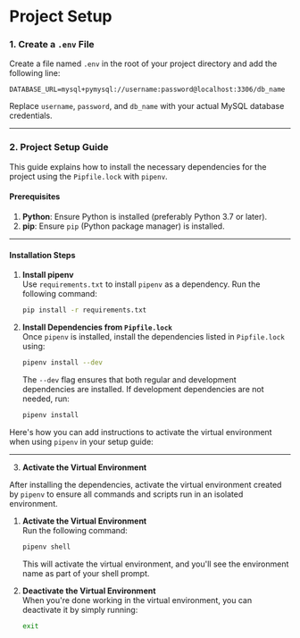 # Project Setup

### 1. Create a `.env` File

Create a file named `.env` in the root of your project directory and add the following line:

```env
DATABASE_URL=mysql+pymysql://username:password@localhost:3306/db_name
```

Replace `username`, `password`, and `db_name` with your actual MySQL database credentials.

---

### 2. Project Setup Guide

This guide explains how to install the necessary dependencies for the project using the `Pipfile.lock` with `pipenv`.

#### Prerequisites

1. **Python**: Ensure Python is installed (preferably Python 3.7 or later).  
2. **pip**: Ensure `pip` (Python package manager) is installed.

---

#### Installation Steps

1. **Install pipenv**  
   Use `requirements.txt` to install `pipenv` as a dependency. Run the following command:
   ```bash
   pip install -r requirements.txt
   ```

2. **Install Dependencies from `Pipfile.lock`**  
   Once `pipenv` is installed, install the dependencies listed in `Pipfile.lock` using:
   ```bash
   pipenv install --dev
   ```
   The `--dev` flag ensures that both regular and development dependencies are installed. If development dependencies are not needed, run:
   ```bash
   pipenv install
   ```
Here's how you can add instructions to activate the virtual environment when using `pipenv` in your setup guide:

---

3. **Activate the Virtual Environment**

After installing the dependencies, activate the virtual environment created by `pipenv` to ensure all commands and scripts run in an isolated environment.

1. **Activate the Virtual Environment**  
   Run the following command:
   ```bash
   pipenv shell
   ```

   This will activate the virtual environment, and you'll see the environment name as part of your shell prompt.

2. **Deactivate the Virtual Environment**  
   When you're done working in the virtual environment, you can deactivate it by simply running:
   ```bash
   exit
   ```